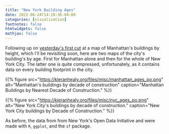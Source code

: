 ```yaml
---
title: "New York Building Ages"
date: 2022-06-24T14:10:36-04:00
categories: [visualization]
footnotes: false
htmlwidgets: false
mathjax: false
---
```


Following up on [yesterday's first cut](https://kieranhealy.org/blog/archives/2022/06/23/manhattan-building-heights/) at a map of Manhattan's buildings by height, which I'll be revisiting soon, here are two maps of the city's building's by age. First for Manhattan alone and then for the whole of New York City. The latter one is quite compressed, unfortunately, as it contains data on every building footprint in the city.

{{% figure src="https://kieranhealy.org/files/misc/manhattan_ages_po.png" alt="Manhattan's buildings by decade of construction" caption="Manhattan Buildings by Nearest Decade of Construction." %}}



{{% figure src="https://kieranhealy.org/files/misc/nyc_ages_po.png" alt="New York City's buildings by decade of construction." caption="New York City buildings by Decade of Construction." %}}

As before, the data from from New York's Open Data Initiative and were made with `R`, `ggplot`, and the `sf` package.
